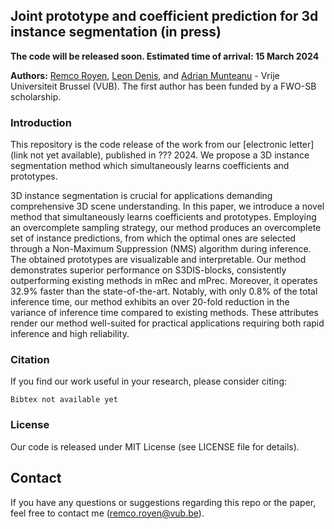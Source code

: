 ## Joint prototype and coefficient prediction for 3d instance segmentation (in press)

**The code will be released soon. Estimated time of arrival: 15 March 2024**

**Authors:** <a href="https://www.linkedin.com/in/remcoroyen/" target="_blank">Remco Royen</a>, <a href="http://www.etrovub.be/LeonDenis" target="_blank">Leon Denis</a>, and <a href="http://www.etrovub.be/AdrianMunteanu" target="_blank">Adrian Munteanu</a> - Vrije Universiteit Brussel (VUB). The first author has been funded by a FWO-SB scholarship.

### Introduction

This repository is the code release of the work from our [electronic letter] (link not yet available), published in ??? 2024. We propose a 3D instance segmentation method which simultaneously learns coefficients and prototypes.

3D instance segmentation is crucial for applications demanding comprehensive 3D scene understanding. In this paper, we introduce a novel method that simultaneously learns coefficients and prototypes. Employing an overcomplete sampling strategy, our method produces an overcomplete set of instance predictions, from which the optimal ones are selected through a Non-Maximum Suppression (NMS) algorithm during inference. The obtained prototypes are visualizable and interpretable. Our method demonstrates superior performance on S3DIS-blocks, consistently outperforming existing methods in mRec and mPrec. Moreover, it operates 32.9\% faster than the state-of-the-art. Notably, with only 0.8\% of the total inference time, our method exhibits an over 20-fold reduction in the variance of inference time compared to existing methods. These attributes render our method well-suited for practical applications requiring both rapid inference and high reliability.

### Citation
If you find our work useful in your research, please consider citing:

	Bibtex not available yet
	
### License
Our code is released under MIT License (see LICENSE file for details).

## Contact
If you have any questions or suggestions regarding this repo or the paper, feel free to contact me (remco.royen@vub.be).
